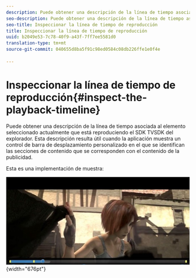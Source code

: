 ```yaml
---
description: Puede obtener una descripción de la línea de tiempo asociada al elemento seleccionado actualmente que está reproduciendo el SDK TVSDK del explorador. Esta descripción resulta útil cuando la aplicación muestra un control de barra de desplazamiento personalizado en el que se identifican las secciones de contenido que se corresponden con el contenido de la publicidad.
seo-description: Puede obtener una descripción de la línea de tiempo asociada al elemento seleccionado actualmente que está reproduciendo el SDK TVSDK del explorador. Esta descripción resulta útil cuando la aplicación muestra un control de barra de desplazamiento personalizado en el que se identifican las secciones de contenido que se corresponden con el contenido de la publicidad.
seo-title: Inspeccionar la línea de tiempo de reproducción
title: Inspeccionar la línea de tiempo de reproducción
uuid: b2049e53-7c78-40f9-a43f-7ff7ee5581d0
translation-type: tm+mt
source-git-commit: 040655d8ba5f91c98ed0584c08db226ffe1e0f4e

---
```



# Inspeccionar la línea de tiempo de reproducción{#inspect-the-playback-timeline}

Puede obtener una descripción de la línea de tiempo asociada al elemento seleccionado actualmente que está reproduciendo el SDK TVSDK del explorador. Esta descripción resulta útil cuando la aplicación muestra un control de barra de desplazamiento personalizado en el que se identifican las secciones de contenido que se corresponden con el contenido de la publicidad.

Esta es una implementación de muestra:
<!--<a id="fig_9CB8AF44F122405C9B78006ADC10F5B1"></a>-->

![](assets/timeline.png){width=&quot;676pt&quot;}

